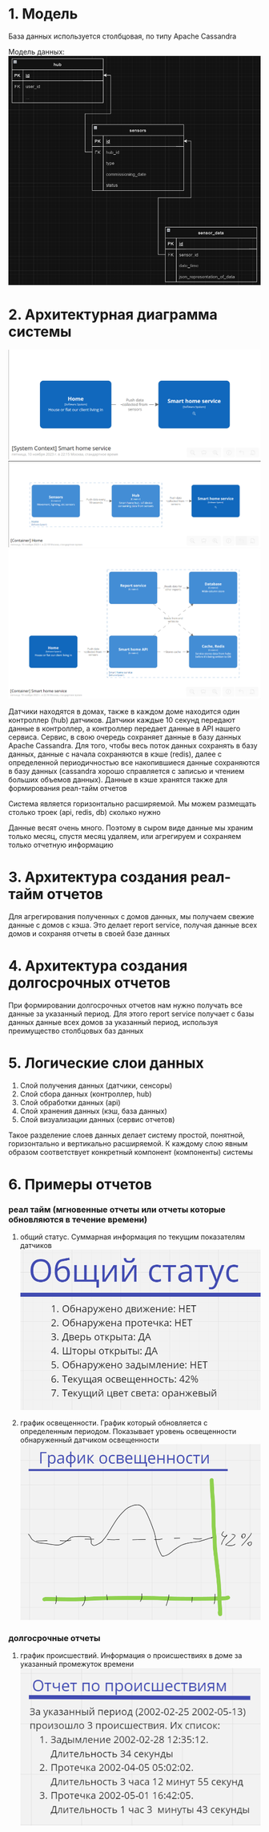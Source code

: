 # 1. Модель

База данных используется столбцовая, по типу Apache Cassandra

Модель данных:  
![Logic model](assets/logic_model.png)

# 2. Архитектурная диаграмма системы

![System context](assets/system_context.png)
![Home](assets/home.png)
![Smart home service](assets/smart_home_service.png)

Датчики находятся в домах, также в каждом доме находится один контроллер (hub) датчиков. Датчики каждые 10 секунд передают данные в контроллер, а контроллер передает данные в API нашего сервиса. Сервис, в свою очередь сохраняет данные в базу данных Apache Cassandra. Для того, чтобы весь поток данных сохранять в базу данных, данные с начала сохраняются в кэше (redis), далее с определенной периодичностью все накопившиеся данные сохраняются в базу данных (cassandra хорошо справляется с записью и чтением больших объемов данных). Данные в кэше хранятся также для формирования реал-тайм отчетов

Система является горизонтально расширяемой. Мы можем размещать столько троек (api, redis, db) сколько нужно

Данные весят очень много. Поэтому в сыром виде данные мы храним только месяц, спустя месяц удаляем, или агрегируем и сохраняем только отчетную информацию

# 3. Архитектура создания реал-тайм отчетов

Для агрегирования полученных с домов данных, мы получаем свежие данные с домов с кэша. Это делает report service, получая данные всех домов и сохраняя отчеты в своей базе данных

# 4. Архитектура создания долгосрочных отчетов

При формировании долгосрочных отчетов нам нужно получать все данные за указанный период. Для этого report service получает с базы данных данные всех домов за указанный период, используя преимущество столбцовых баз данных

# 5. Логические слои данных

1. Слой получения данных (датчики, сенсоры)
2. Слой сбора данных (контроллер, hub)
3. Слой обработки данных (api)
4. Слой хранения данных (кэш, база данных)
5. Слой визуализации данных (сервис отчетов)

Такое разделение слоев данных делает систему простой, понятной, горизонтально и вертикально расширяемой. К каждому слою явным образом соответствует конкретный компонент (компоненты) системы

# 6. Примеры отчетов

### реал тайм (мгновенные отчеты или отчеты которые обновляются в течение времени)

1. общий статус. Суммарная информация по текущим показателям датчиков  
![Summary status](assets/sum_status.png)

2. график освещенности. График который обновляется с определенным периодом. Показывает уровень освещенности обнаруженный датчиком освещенности  
![Ligtning graph](assets/ligtning_grph.png)

### долгосрочные отчеты

1. график происшествий. Информация о происшествиях в доме за указанный промежуток времени  
![Incidents report](assets/incidents_report.png)
